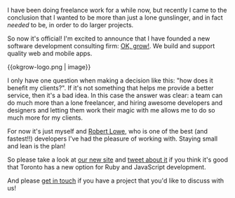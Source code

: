 I have been doing freelance work for a while now, but recently I came to the
conclusion that I wanted to be more than just a lone gunslinger, and in fact
*needed* to be, in order to do larger projects.

So now it's official! I'm excited to announce that I have founded a new
software development consulting firm: [OK, grow!](http://okgrow.com).
We build and support quality web and mobile apps.

{{okgrow-logo.png | image}}

I only have one question when making a decision like this: "how does it benefit
my clients?". If it's not something that helps me provide a better service,
then it's a bad idea. In this case the answer was clear: a team can do much
more than a lone freelancer, and hiring awesome developers and designers and
letting them work their magic with me allows me to do so much more for my
clients.

For now it's just myself and [Robert Lowe](https://twitter.com/#!/_RobertLowe),
who is one of the best (and fastest!!) developers I've had the pleasure of
working with. Staying small and lean is the plan!

So please take a look at [our new site](http://okgrow.com) and [tweet about
it](http://twitter.com/share?url=http://okgrow.com/&text=%22OK,%20grow!%22,%20a%20new%20Ruby%20and%20JavaScript%20development%20shop%20in%20Toronto!)
if you think it's good that Toronto has a new option for Ruby and JavaScript
development.

And please [get in touch](http://okgrow.com/#contact) if you have a project
that you'd like to discuss with us!

